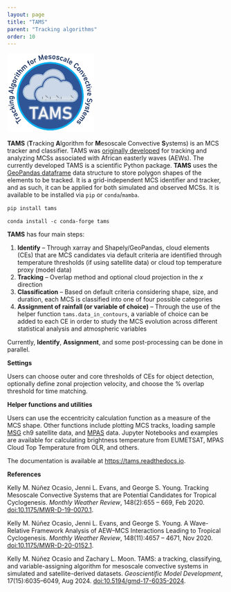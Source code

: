 ```yaml
---
layout: page
title: "TAMS"
parent: "Tracking algorithms"
order: 10
---
```


<img src="https://raw.githubusercontent.com/knubez/TAMS/main/docs/_static/TAMS-logo.png"
 alt="TAMS logo"
 width="200">

**TAMS** (**T**racking **A**lgorithm for **M**esoscale Convective **S**ystems) is an MCS tracker and classifier. TAMS was [originally developed](https://doi.org/10.1175/MWR-D-19-0070.1) for tracking and analyzing MCSs associated with African easterly waves (AEWs). The currently developed TAMS is a scientific Python package. **TAMS** uses the [GeoPandas dataframe](https://geopandas.org/en/stable/docs/reference/api/geopandas.GeoDataFrame.html) data structure to store polygon shapes of the elements to be tracked. It is a grid-independent MCS identifier and tracker, and as such, it can be applied for both simulated and observed MCSs. It is available to be installed via `pip` or `conda`/`mamba`.

```
pip install tams
```

```
conda install -c conda-forge tams
```

**TAMS** has four main steps: 

1. **Identify** – Through xarray and Shapely/GeoPandas, cloud elements (CEs) that are MCS candidates via default criteria are identified through temperature thresholds (if using satellite data) or cloud top temperature proxy (model data) 
2. **Tracking** – Overlap method and optional cloud projection in the *x* direction
3. **Classification** – Based on default criteria considering shape, size, and duration, each MCS is classified into one of four possible categories 
4. **Assignment of rainfall (or variable of choice)** – Through the use of the helper function `tams.data_in_contours`, a variable of choice can be added to each CE in order to study the MCS evolution across different statistical analysis and atmospheric variables 

Currently, **Identify**, **Assignment**, and some post-processing can be done in parallel.

**Settings**

Users can choose outer and core thresholds of CEs for object detection, optionally define zonal projection velocity, and choose the % overlap threshold for time matching.

**Helper functions and utilities**

Users can use the eccentricity calculation function as a measure of the MCS shape. Other functions include plotting MCS tracks, loading sample [MSG](https://www.eumetsat.int/0-degree-service) ch9 satellite data, and [MPAS](https://mpas-dev.github.io/) data. Jupyter Notebooks and examples are available for calculating brightness temperature from EUMETSAT, MPAS Cloud Top Temperature from OLR, and others.

The documentation is available at <https://tams.readthedocs.io>.

**References**

Kelly M. Núñez Ocasio, Jenni L. Evans, and George S. Young. Tracking Mesoscale Convective Systems that are Potential Candidates for Tropical Cyclogenesis. *Monthly Weather Review*, 148(2):655 – 669, Feb 2020. [doi:10.1175/MWR-D-19-0070.1](https://doi.org/10.1175/MWR-D-19-0070.1).

Kelly M. Núñez Ocasio, Jenni L. Evans, and George S. Young. A Wave-Relative Framework Analysis of AEW–MCS Interactions Leading to Tropical Cyclogenesis. *Monthly Weather Review*, 148(11):4657 – 4671, Nov 2020. [doi:10.1175/MWR-D-20-0152.1](https://doi.org/10.1175/MWR-D-20-0152.1).

Kelly M. Núñez Ocasio and Zachary L. Moon. TAMS: a tracking, classifying, and variable-assigning algorithm for mesoscale convective systems in simulated and satellite-derived datasets. *Geoscientific Model Development*, 17(15):6035–6049, Aug 2024. [doi:10.5194/gmd-17-6035-2024](https://doi.org/10.5194/gmd-17-6035-2024).
